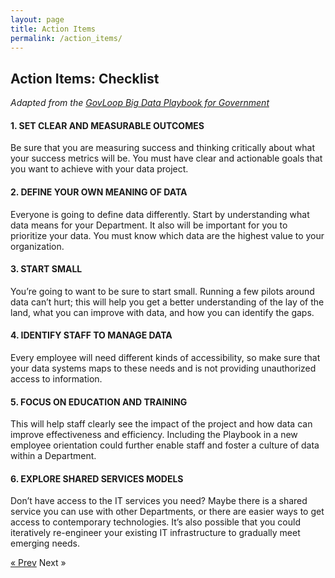 ```yaml
---
layout: page
title: Action Items
permalink: /action_items/
---
```


## Action Items: Checklist
*Adapted from the [GovLoop Big Data Playbook for Government](https://www.govloop.com/wp-content/uploads/2015/01/Big-Data-Playbook-.pdf?utm_source=Website&utm_medium=Button&utm_campaign=Guide)*

#### 1. SET CLEAR AND MEASURABLE OUTCOMES

Be sure that you are measuring success and thinking critically about what your success metrics will be. You must have clear and actionable goals that you want to achieve with your data project. 
 

#### 2. DEFINE YOUR OWN MEANING OF DATA

Everyone is going to define data differently. Start by understanding what data means for your Department. It also will be important for you to prioritize your data. You must know which data are the highest value to your organization.

#### 3. START SMALL

You’re going to want to be sure to start small.  Running a few pilots around data can’t hurt; this will help you get a better understanding of the lay of the land, what you can improve with data, and how you can identify the gaps. 

#### 4. IDENTIFY STAFF TO MANAGE DATA

Every employee will need different kinds of accessibility, so make sure that your data systems maps to these needs and is not providing unauthorized access to information.

#### 5. FOCUS ON EDUCATION AND TRAINING

This will help staff clearly see the impact of the project and how data can improve effectiveness and efficiency. Including  the Playbook in a new employee orientation could further enable staff and foster a culture of data within a Department.

#### 6. EXPLORE SHARED SERVICES MODELS

Don’t have access to the IT services you need? Maybe there is a shared service you can use with other Departments, or there are easier ways to get access to contemporary technologies. It’s also possible that you could iteratively re-engineer your existing IT infrastructure to gradually meet emerging needs.

<!-- Pagination -->
<div class="pagination">
  <a class="pagination-item older" href="{{ site.baseurl }}/share">&laquo; Prev</a>
  <span class="pagination-item newer">Next &raquo;</span>
</div>
